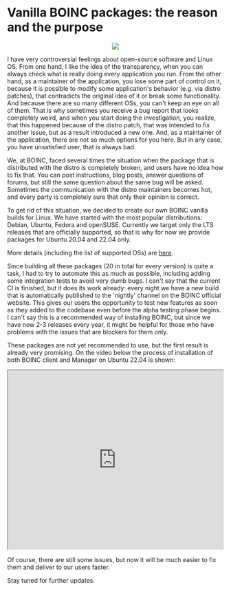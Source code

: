 # Vanilla BOINC packages: the reason and the purpose

<p align="center">
  <img src="https://blogger.googleusercontent.com/img/b/R29vZ2xl/AVvXsEjX7cvfmaHm-nq5CHEwPSVZmnSXaEZEEwUWhnJGX3UsVqBPXwgm1UPC5lR7JhSLsJhE-L0hgAxCT1UWYMDirvmlTxhQcQ6DVio5_APtXjd9TtkTNik1XiyDTIZfM5rk3FXLiOEvy9z-OtsbLXdaTI8rCPh9QA2nFXBOnATlWqN0fSRS3OJWpd095ocNXMEi/s3159/boinc_tux.png"/>
</p>

I have very controversial feelings about open-source software and Linux OS. From one hand, I like the idea of the transparency, when you can always check what is really doing every application you run. From the other hand, as a maintainer of the application, you lose some part of control on it, because it is possible to modify some application's behavior (e.g. via distro patches), that contradicts the original idea of it or break some functionality. And because there are so many different OSs, you can't keep an eye on all of them. That is why sometimes you receive a bug report that looks completely weird, and when you start doing the investigation, you realize, that this happened because of the distro patch, that was intended to fix another issue, but as a result introduced a new one. And, as a maintainer of the application, there are not so much options for you here. But in any case, you have unsatisfied user, that is always bad.

We, at BOINC, faced several times the situation when the package that is distributed with the distro is completely broken, and users have no idea how to fix that. You can post instructions, blog posts, answer questions of forums, but still the same question about the same bug will be asked. Sometimes the communication with the distro maintainers becomes hot, and every party is completely sure that only their opinion is correct.

To get rid of this situation, we decided to create our own BOINC vanilla builds for Linux. We have started with the most popular distributions: Debian, Ubuntu, Fedora and openSUSE. Currently we target only the LTS releases that are officially supported, so that is why for now we provide packages for Ubuntu 20.04 and 22.04 only.

More details (including the list of supported OSs) are [here](https://github.com/BOINC/boinc/wiki/Linux-DEB-and-RPM-support).

Since building all these packages (20 in total for every version) is quite a task, I had to try to automate this as much as possible, including adding some integration tests to avoid very dumb bugs. I can't say that the current CI is finished, but it does its work already: every night we have a new build that is automatically published to the 'nightly' channel on the BOINC official website. This gives our users the opportunity to test new features as soon as they added to the codebase even before the alpha testing phase begins. I can't say this is a recommended way of installing BOINC, but since we have now 2-3 releases every year, it might be helpful for those who have problems with the issues that are blockers for them only.

These packages are not yet recommended to use, but the first result is already very promising. On the video below the process of installation of both BOINC client and Manager on Ubuntu 22.04 is shown:

<p align="center">
  <iframe allowfullscreen="" class="BLOG_video_class" height="416" src="https://www.youtube.com/embed/DSxUckiTzPE" width="501" youtube-src-id="DSxUckiTzPE"></iframe>
</p>

Of course, there are still some issues, but now it will be much easier to fix them and deliver to our users faster.

Stay tuned for further updates.
